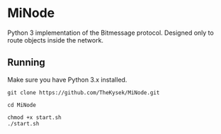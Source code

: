 # MiNode
Python 3 implementation of the Bitmessage protocol. Designed only to route objects inside the network.
## Running
Make sure you have Python 3.x installed.
```
git clone https://github.com/TheKysek/MiNode.git
```
```
cd MiNode
```
```
chmod +x start.sh
./start.sh
```
